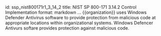 id: ssp_nist800171r1_3_14_2
title: NIST SP 800-171 3.14.2 Control Implementation
format: markdown
...
{{organization}} uses Windows Defender Antivirus software to provide protection from malicious code at appropriate locations within organizational systems. Windows Defencer Antivurs softare provides protection against malicious code.

